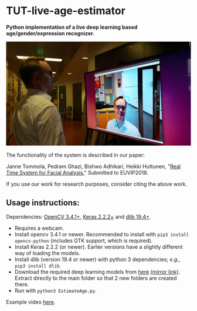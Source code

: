 # TUT-live-age-estimator

**Python implementation of a live deep learning based age/gender/expression recognizer.**

![Image](doc/demo.jpg "demo")

The functionality of the system is described in our paper:

Janne Tommola, Pedram Ghazi, Bishwo Adhikari, Heikki Huttunen, "[Real Time System for Facial Analysis](https://arxiv.org/abs/1809.05474)," Submitted to EUVIP2018.

If you use our work for research purposes, consider citing the above work.

## Usage instructions:


Dependencies: [OpenCV 3.4.1+](http://www.opencv.org/), [Keras 2.2.2+](http://keras.io/) and [dlib 19.4+](http://dlib.net/).


  * Requires a webcam.
  * Install opencv 3.4.1 or newer. Recommended to install with `pip3 install opencv-python` (includes GTK support, which is required).
  * Install Keras 2.2.2 (or newer). Earlier versions have a slightly different way of loading the models.
  * Install dlib (version 19.4 or newer) with python 3 dependencies; _e.g.,_ `pip3 install dlib`.
  * Download the required deep learning models from [here](http://www.cs.tut.fi/~hehu/models.zip) [(mirror link)](https://tutfi-my.sharepoint.com/:u:/g/personal/janne_tommola_tut_fi/EcrQbRgnsydApRFsmsUbPfABcEK0arXtCe796Bt1x7_U7g?e=fQJN7Z). Extract directly to the main folder so that 2 new folders are created there.
  * Run with `python3 EstimateAge.py`.


Example video [here](https://youtu.be/Kfe5hKNwrCU).
